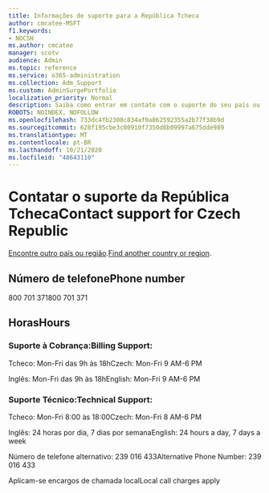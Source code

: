 ```yaml
---
title: Informações de suporte para a República Tcheca
author: cmcatee-MSFT
f1.keywords:
- NOCSH
ms.author: cmcatee
manager: scotv
audience: Admin
ms.topic: reference
ms.service: o365-administration
ms.collection: Adm_Support
ms.custom: AdminSurgePortfolio
localization_priority: Normal
description: Saiba como entrar em contato com o suporte do seu país ou região.
ROBOTS: NOINDEX, NOFOLLOW
ms.openlocfilehash: 733dc4fb2300c834af9a862592355a2b77f38b9d
ms.sourcegitcommit: 628f195cbe3c00910f7350d8b09997a675dde989
ms.translationtype: MT
ms.contentlocale: pt-BR
ms.lasthandoff: 10/21/2020
ms.locfileid: "48643110"
---
```

# <a name="contact-support-for-czech-republic"></a><span data-ttu-id="5b3a1-103">Contatar o suporte da República Tcheca</span><span class="sxs-lookup"><span data-stu-id="5b3a1-103">Contact support for Czech Republic</span></span>

<span data-ttu-id="5b3a1-104">[Encontre outro país ou região](../contact-support-for-business-products.md).</span><span class="sxs-lookup"><span data-stu-id="5b3a1-104">[Find another country or region](../contact-support-for-business-products.md).</span></span>

## <a name="phone-number"></a><span data-ttu-id="5b3a1-105">Número de telefone</span><span class="sxs-lookup"><span data-stu-id="5b3a1-105">Phone number</span></span>
<span data-ttu-id="5b3a1-106">800 701 371</span><span class="sxs-lookup"><span data-stu-id="5b3a1-106">800 701 371</span></span>

## <a name="hours"></a><span data-ttu-id="5b3a1-107">Horas</span><span class="sxs-lookup"><span data-stu-id="5b3a1-107">Hours</span></span>
### <a name="billing-support"></a><span data-ttu-id="5b3a1-108">Suporte à Cobrança:</span><span class="sxs-lookup"><span data-stu-id="5b3a1-108">Billing Support:</span></span>

<span data-ttu-id="5b3a1-109">Tcheco: Mon-Fri das 9h às 18h</span><span class="sxs-lookup"><span data-stu-id="5b3a1-109">Czech: Mon-Fri 9 AM-6 PM</span></span>

<span data-ttu-id="5b3a1-110">Inglês: Mon-Fri das 9h às 18h</span><span class="sxs-lookup"><span data-stu-id="5b3a1-110">English: Mon-Fri 9 AM-6 PM</span></span>

### <a name="technical-support"></a><span data-ttu-id="5b3a1-111">Suporte Técnico:</span><span class="sxs-lookup"><span data-stu-id="5b3a1-111">Technical Support:</span></span>

<span data-ttu-id="5b3a1-112">Tcheco: Mon-Fri 8:00 às 18:00</span><span class="sxs-lookup"><span data-stu-id="5b3a1-112">Czech: Mon-Fri 8 AM-6 PM</span></span>

<span data-ttu-id="5b3a1-113">Inglês: 24 horas por dia, 7 dias por semana</span><span class="sxs-lookup"><span data-stu-id="5b3a1-113">English: 24 hours a day, 7 days a week</span></span>

<span data-ttu-id="5b3a1-114">Número de telefone alternativo: 239 016 433</span><span class="sxs-lookup"><span data-stu-id="5b3a1-114">Alternative Phone Number: 239 016 433</span></span>

<span data-ttu-id="5b3a1-115">Aplicam-se encargos de chamada local</span><span class="sxs-lookup"><span data-stu-id="5b3a1-115">Local call charges apply</span></span>
